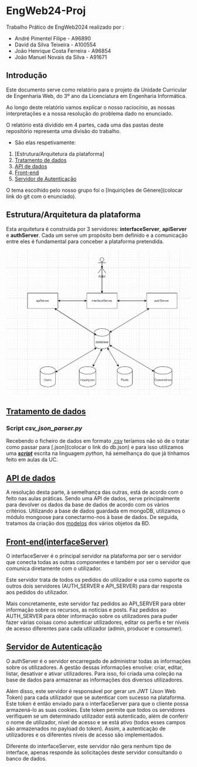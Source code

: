 # EngWeb24-Proj

Trabalho Prático de EngWeb2024 realizado por :

- André Pimentel Filipe - A96890
- David da Silva Teixeira - A100554
- João Henrique Costa Ferreira - A96854
- João Manuel Novais da Silva - A91671

## Introdução

Este documento serve como relatório para o projeto da Unidade Curricular de Engenharia Web, do 3º ano da Licenciatura em Engenharia Informática.

Ao longo deste relatório vamos explicar o nosso raciocínio, as nossas interpretações e a nossa resolução do problema dado no enunciado.

O relatório está dividido em 4 partes, cada uma das pastas deste repositório representa uma divisão do trabalho.

- São elas respetivamente:
1. [Estrutura/Arquitetura da plataforma]
2. [Tratamento de dados](https://github.com/jmns01/EngWeb24-Proj/tree/main/data)
3. [API de dados](https://github.com/jmns01/EngWeb24-Proj/tree/main/apiServer)
4. [Front-end](https://github.com/jmns01/EngWeb24-Proj/tree/main/interfaceServer)
5. [Servidor de Autenticação](https://github.com/jmns01/EngWeb24-Proj/tree/main/authServer)

O tema escolhido pelo nosso grupo foi o [Inquirições de Génere](colocar link do git com o enunciado).

## Estrutura/Arquitetura da plataforma

Esta arquitetura é construída por 3 servidores: **interfaceServer**, **apiServer** e **authServer**. Cada um serve um propósito bem definido e a comunicação entre eles é fundamental para conceber a plataforma pretendida.

![estrutura](https://github.com/jmns01/EngWeb24-Proj/blob/andre/arquitetura.png)

## [Tratamento de dados](https://github.com/jmns01/EngWeb24-Proj/tree/main/data)

### Script *csv_json_parser.py*

Recebendo o ficheiro de dados em formato [.csv](https://github.com/jmns01/EngWeb24-Proj/blob/main/data/PT-UM-ADB-DIO-MAB-006.CSV) teríamos não só de o tratar como passar para [.json](colocar o link do db.json) e para isso utilizamos uma ***[script](https://github.com/jmns01/EngWeb24-Proj/blob/main/data/csv_json_parser.py)*** escrita na linguagem *python*, há semelhança do que já tínhamos feito em aulas da UC.

## [API de dados](https://github.com/jmns01/EngWeb24-Proj/tree/main/apiServer)

A resolução desta parte, à semelhança das outras, está de acordo com o feito nas aulas práticas. Sendo uma API de dados, serve principalmente para devolver os dados da base de dados de acordo com os vários critérios. Utilizando a base de dados guardada em mongoDB, utilizamos o módulo mongoose para conectarmo-nos à base de dados. De seguida, tratamos da criação dos [modelos](https://github.com/jmns01/EngWeb24-Proj/blob/main/apiServer/models/inquiricao.js) dos vários objetos da BD.

## [Front-end(interfaceServer)](https://github.com/jmns01/EngWeb24-Proj/tree/main/interfaceServer)

O interfaceServer é o principal servidor na plataforma por ser o servidor que conecta todas as outras componentes e também por ser o servidor que comunica diretamente com o utilizador.

Este servidor trata de todos os pedidos do utilizador e usa como suporte os outros dois servidores (AUTH_SERVER e API_SERVER) para dar resposta aos pedidos do utilizador.

Mais concretamente, este servidor faz pedidos ao API_SERVER para obter informação sobre os recursos, as notícias e posts. Faz pedidos ao AUTH_SERVER para obter informação sobre os utilizadores para puder fazer várias coisas como autenticar utilizadores, editar os perfis e ter níveis de acesso diferentes para cada utilizador (admin, producer e consumer).

## [Servidor de Autenticação](https://github.com/jmns01/EngWeb24-Proj/tree/main/authServer)

O authServer é o servidor encarregado de administrar todas as informações sobre os utilizadores. A gestão dessas informações envolve: criar, editar, listar, desativar e ativar utilizadores. Para isso, foi criada uma coleção na base de dados para armazenar as informações dos diversos utilizadores.

Além disso, este servidor é responsável por gerar um JWT (Json Web Token) para cada utilizador que se autenticar com sucesso na plataforma. Este token é então enviado para o interfaceServer para que o cliente possa armazená-lo as suas cookies. Este token permite que todos os servidores verifiquem se um determinado utilizador está autenticado, além de conferir o nome de utilizador, nível de acesso e se está ativo (todos esses campos são armazenados no payload do token). Assim, a autenticação de utilizadores e os diferentes níveis de acesso são implementados.

Diferente do interfaceServer, este servidor não gera nenhum tipo de interface, apenas responde às solicitações deste servidor consultando o banco de dados.

